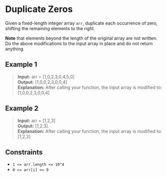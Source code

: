 # Duplicate Zeros

Given a fixed-length integer array `arr`, duplicate each occurrence of zero, shifting the remaining elements to the right.

**Note** that elements beyond the length of the original array are not written. Do the above modifications to the input array in place and do not return anything.

## Example 1

> **Input:** arr = [1,0,2,3,0,4,5,0]\
> **Output:** [1,0,0,2,3,0,0,4]\
> **Explanation:** After calling your function, the input array is modified to: [1,0,0,2,3,0,0,4]

## Example 2

> **Input:** arr = [1,2,3]\
> **Output:** [1,2,3]\
> **Explanation:** After calling your function, the input array is modified to: [1,2,3]

## Constraints

- `1 <= arr.length <= 10^4`
- `0 <= arr[i] <= 9`
